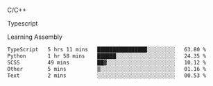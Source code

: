 <p>C/C++</p>
<p> Typescript</p>
<p>Learning Assembly</p>

<!--START_SECTION:waka-->

```txt
TypeScript   5 hrs 11 mins   ████████████████░░░░░░░░░   63.80 %
Python       1 hr 58 mins    ██████░░░░░░░░░░░░░░░░░░░   24.35 %
SCSS         49 mins         ██▓░░░░░░░░░░░░░░░░░░░░░░   10.12 %
Other        5 mins          ▒░░░░░░░░░░░░░░░░░░░░░░░░   01.16 %
Text         2 mins          ░░░░░░░░░░░░░░░░░░░░░░░░░   00.53 %
```

<!--END_SECTION:waka-->
